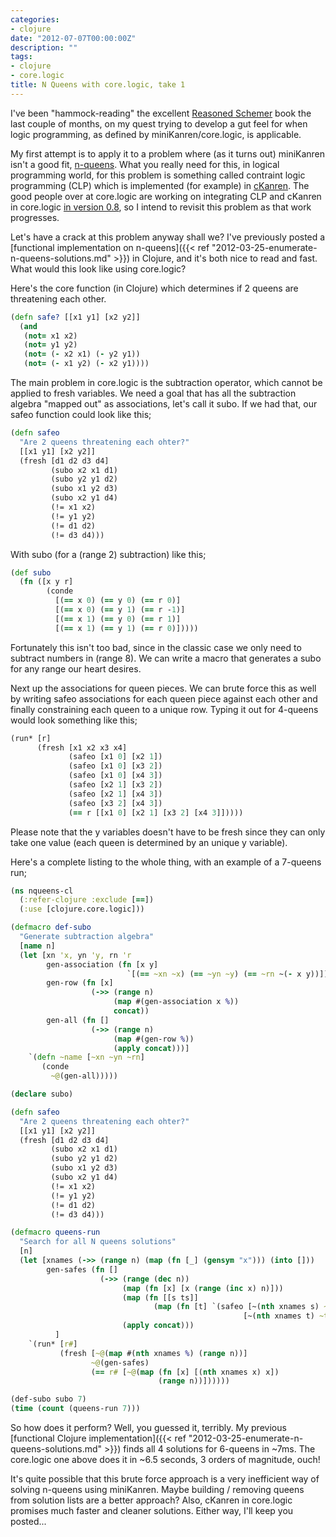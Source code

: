 ```yaml
---
categories:
- clojure
date: "2012-07-07T00:00:00Z"
description: ""
tags:
- clojure
- core.logic
title: N Queens with core.logic, take 1
---
```


I've been "hammock-reading" the excellent [Reasoned Schemer](http://mitpress.mit.edu/catalog/item/default.asp?ttype=2&tid=10663) book the last couple of months, on my quest trying to develop a gut feel for when logic programming, as defined by miniKanren/core.logic, is applicable.

My first attempt is to apply it to a problem where (as it turns out) miniKanren isn't a good fit, [n-queens](http://en.wikipedia.org/wiki/Eight_queens_puzzle). What you really need for this, in logical programming world, for this problem is something called contraint logic programming (CLP) which is implemented (for example) in [cKanren](http://www.schemeworkshop.org/2011/papers/Alvis2011.pdf). The good people over at core.logic are working on integrating CLP and cKanren in core.logic [in version 0.8](https://github.com/clojure/core.logic/), so I intend to revisit this problem as that work progresses.

Let's have a crack at this problem anyway shall we? I've previously posted a [functional implementation on n-queens]({{< ref "2012-03-25-enumerate-n-queens-solutions.md" >}}) in Clojure, and it's both nice to read and fast. What would this look like using core.logic?

Here's the core function (in Clojure) which determines if 2 queens are threatening each other.

```clojure
(defn safe? [[x1 y1] [x2 y2]]
  (and
   (not= x1 x2)
   (not= y1 y2)
   (not= (- x2 x1) (- y2 y1))
   (not= (- x1 y2) (- x2 y1))))
```

The main problem in core.logic is the subtraction operator, which cannot be applied to fresh variables. We need a goal that has all the subtraction algebra "mapped out" as associations, let's call it subo. If we had that, our safeo function could look like this;

```clojure
(defn safeo
  "Are 2 queens threatening each ohter?"
  [[x1 y1] [x2 y2]]
  (fresh [d1 d2 d3 d4]
         (subo x2 x1 d1)
         (subo y2 y1 d2)
         (subo x1 y2 d3)
         (subo x2 y1 d4)
         (!= x1 x2)
         (!= y1 y2)
         (!= d1 d2)
         (!= d3 d4)))
```

With subo (for a (range 2) subtraction) like this;

```clojure
(def subo
  (fn ([x y r]
        (conde
          [(== x 0) (== y 0) (== r 0)]
          [(== x 0) (== y 1) (== r -1)]
          [(== x 1) (== y 0) (== r 1)]
          [(== x 1) (== y 1) (== r 0)]))))
```

Fortunately this isn't too bad, since in the classic case we only need to subtract numbers in (range 8). We can write a macro that generates a subo for any range our heart desires.

Next up the associations for queen pieces. We can brute force this as well by writing safeo associations for each queen piece against each other and finally constraining each queen to a unique row. Typing it out for 4-queens would look something like this;

```clojure
(run* [r]
      (fresh [x1 x2 x3 x4]
             (safeo [x1 0] [x2 1])
             (safeo [x1 0] [x3 2])
             (safeo [x1 0] [x4 3])
             (safeo [x2 1] [x3 2])
             (safeo [x2 1] [x4 3])
             (safeo [x3 2] [x4 3])
             (== r [[x1 0] [x2 1] [x3 2] [x4 3]]))))
```

Please note that the y variables doesn't have to be fresh since they can only take one value (each queen is determined by an unique y variable).

Here's a complete listing to the whole thing, with an example of a 7-queens run;

```clojure
(ns nqueens-cl
  (:refer-clojure :exclude [==])
  (:use [clojure.core.logic]))

(defmacro def-subo
  "Generate subtraction algebra"
  [name n]
  (let [xn 'x, yn 'y, rn 'r
        gen-association (fn [x y]
                          `[(== ~xn ~x) (== ~yn ~y) (== ~rn ~(- x y))])
        gen-row (fn [x]
                  (->> (range n)
                       (map #(gen-association x %))
                       concat))
        gen-all (fn []
                  (->> (range n)
                       (map #(gen-row %))
                       (apply concat)))]
    `(defn ~name [~xn ~yn ~rn]
       (conde
         ~@(gen-all)))))

(declare subo)

(defn safeo
  "Are 2 queens threatening each ohter?"
  [[x1 y1] [x2 y2]]
  (fresh [d1 d2 d3 d4]
         (subo x2 x1 d1)
         (subo y2 y1 d2)
         (subo x1 y2 d3)
         (subo x2 y1 d4)
         (!= x1 x2)
         (!= y1 y2)
         (!= d1 d2)
         (!= d3 d4)))

(defmacro queens-run
  "Search for all N queens solutions"
  [n]
  (let [xnames (->> (range n) (map (fn [_] (gensym "x"))) (into []))
        gen-safes (fn []
                    (->> (range (dec n))
                         (map (fn [x] [x (range (inc x) n)]))
                         (map (fn [[s ts]]
                                (map (fn [t] `(safeo [~(nth xnames s) ~s]
                                                    [~(nth xnames t) ~t])) ts)))
                         (apply concat)))
          ]
    `(run* [r#]
           (fresh [~@(map #(nth xnames %) (range n))]
                  ~@(gen-safes)
                  (== r# [~@(map (fn [x] [(nth xnames x) x])
                                 (range n))])))))

(def-subo subo 7)
(time (count (queens-run 7)))
```

So how does it perform? Well, you guessed it, terribly. My previous [functional Clojure implementation]({{< ref "2012-03-25-enumerate-n-queens-solutions.md" >}}) finds all 4 solutions for 6-queens in ~7ms. The core.logic one above does it in ~6.5 seconds, 3 orders of magnitude, ouch!

It's quite possible that this brute force approach is a very inefficient way of solving n-queens using miniKanren. Maybe building / removing queens from solution lists are a better approach? Also, cKanren in core.logic promises much faster and cleaner solutions. Either way, I'll keep you posted...
